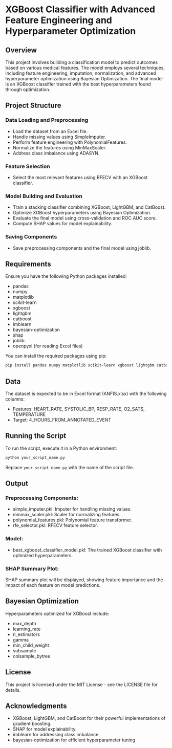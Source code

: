 # XGBoost Classifier with Advanced Feature Engineering and Hyperparameter Optimization
## Overview
This project involves building a classification model to predict outcomes based on various medical features. The model employs several techniques, including feature engineering, imputation, normalization, and advanced hyperparameter optimization using Bayesian Optimization. The final model is an XGBoost classifier trained with the best hyperparameters found through optimization.

## Project Structure
### Data Loading and Preprocessing
- Load the dataset from an Excel file.
- Handle missing values using SimpleImputer.
- Perform feature engineering with PolynomialFeatures.
- Normalize the features using MinMaxScaler.
- Address class imbalance using ADASYN.

### Feature Selection
- Select the most relevant features using RFECV with an XGBoost classifier.

### Model Building and Evaluation
- Train a stacking classifier combining XGBoost, LightGBM, and CatBoost.
- Optimize XGBoost hyperparameters using Bayesian Optimization.
- Evaluate the final model using cross-validation and ROC AUC score.
- Compute SHAP values for model explainability.

### Saving Components
- Save preprocessing components and the final model using joblib.

## Requirements
Ensure you have the following Python packages installed:
- pandas
- numpy
- matplotlib
- scikit-learn
- xgboost
- lightgbm
- catboost
- imblearn
- bayesian-optimization
- shap
- joblib
- openpyxl (for reading Excel files)

You can install the required packages using pip:
```bash
pip install pandas numpy matplotlib scikit-learn xgboost lightgbm catboost imbalanced-learn bayesian-optimization shap joblib openpyxl
```

## Data
The dataset is expected to be in Excel format (ANFIS.xlsx) with the following columns:
- Features: HEART_RATE, SYSTOLIC_BP, RESP_RATE, O2_SATS, TEMPERATURE
- Target: 4_HOURS_FROM_ANNOTATED_EVENT

## Running the Script
To run the script, execute it in a Python environment:
```bash
python your_script_name.py
```
Replace `your_script_name.py` with the name of the script file.

## Output
### Preprocessing Components:
- simple_imputer.pkl: Imputer for handling missing values.
- minmax_scaler.pkl: Scaler for normalizing features.
- polynomial_features.pkl: Polynomial feature transformer.
- rfe_selector.pkl: RFECV feature selector.

### Model:
- best_xgboost_classifier_model.pkl: The trained XGBoost classifier with optimized hyperparameters.

### SHAP Summary Plot:
SHAP summary plot will be displayed, showing feature importance and the impact of each feature on model predictions.

## Bayesian Optimization
Hyperparameters optimized for XGBoost include:
- max_depth
- learning_rate
- n_estimators
- gamma
- min_child_weight
- subsample
- colsample_bytree

## License
This project is licensed under the MIT License - see the LICENSE file for details.

## Acknowledgments
- XGBoost, LightGBM, and CatBoost for their powerful implementations of gradient boosting.
- SHAP for model explainability.
- imblearn for addressing class imbalance.
- bayesian-optimization for efficient hyperparameter tuning
